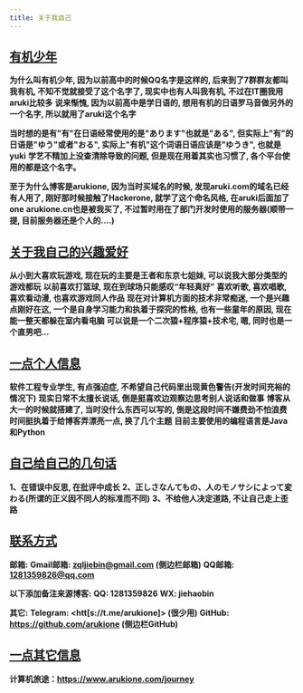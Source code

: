 ```yaml
---
title: 关于我自己
---
```


## [**有机少年**](#有机少年)

**为什么叫有机少年, 因为以前高中的时候QQ名字是这样的, 后来到了7群群友都叫我有机, 不知不觉就接受了这个名字了, 现实中也有人叫我有机, 不过在IT圈我用aruki比较多**
**说来惭愧, 因为以前高中是学日语的, 想用有机的日语罗马音做另外的一个名字, 所以就用了aruki这个名字**

**当时想的是有"有"在日语经常使用的是"あります"也就是"ある", 但实际上"有"的日语是"ゆう"或者"おる", 实际上"有机"这个词语日语应该是"ゆうき", 也就是yuki**
**学艺不精加上没查清除导致的问题, 但是现在用着其实也习惯了, 各个平台使用的都是这个名字。**

**至于为什么博客是arukione, 因为当时买域名的时候, 发现aruki.com的域名已经有人用了, 刚好那时候接触了Hackerone, 就学了这个命名风格, 在aruki后面加了one**
**arukione.cn也是被我买了, 不过暂时用在了部门开发时使用的服务器(顺带一提, 目前服务器还是个人的....)**

## [**关于我自己的兴趣爱好**](#关于我自己的兴趣爱好)

**从小到大喜欢玩游戏, 现在玩的主要是王者和东京七姐妹, 可以说我大部分类型的游戏都玩**
**以前喜欢打篮球, 现在到球场只能感叹“年轻真好”**
**喜欢听歌, 喜欢唱歌, 喜欢看动漫, 也喜欢游戏同人作品**
**现在对计算机方面的技术非常痴迷, 一个是兴趣点刚好在这, 一个是自身学习能力和执着于探究的性格, 也有一些童年的原因, 现在能一整天都躲在室内看电脑**
**可以说是一个二次猿+程序猿+技术宅, 嗯, 同时也是一个直男吧...**

## [**一点个人信息**](#一点个人信息)

**软件工程专业学生, 有点强迫症, 不希望自己代码里出现黄色警告(开发时间充裕的情况下)**
**现实日常不太擅长说话, 倒是挺喜欢边观察边思考别人说话和做事**
**博客从大一的时候就搭建了, 当时没什么东西可以写的, 倒是这段时间不嫌费劲不怕浪费时间挺执着于给博客弄漂亮一点, 换了几个主题**
**目前主要使用的编程语言是Java和Python**

## [**自己给自己的几句话**](#自己给自己的几句话)

**1、在错误中反思, 在批评中成长**
**2、正しさなんてもの、人のモノサシによって変わる(所谓的正义因不同人的标准而不同)**
**3、不给他人决定道路, 不让自己走上歪路**

## [**联系方式**](#联系方式)

**邮箱:**
    **Gmail邮箱: zqljiebin@gmail.com  (侧边栏邮箱)**
    **QQ邮箱: 1281359826@qq.com**

**以下添加备注来源博客:**
    **QQ: 1281359826**
    **WX: jiehaobin**

**其它:**
    **Telegram: <htt[s://t.me/arukione]>  (很少用)**
    **GitHub: <https://github.com/arukione>   (侧边栏GitHub)**

## [**一点其它信息**](#一点其他信息)

**计算机旅途：<https://www.arukione.com/journey>**
